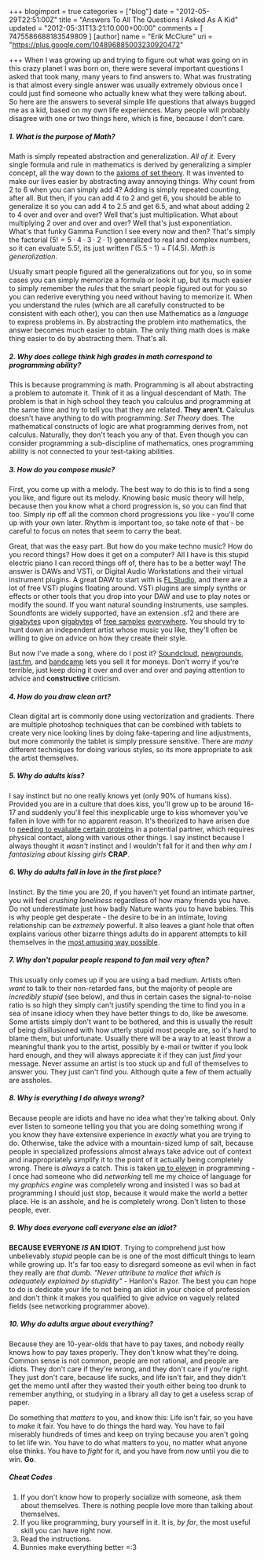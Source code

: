 +++
blogimport = true
categories = ["blog"]
date = "2012-05-29T22:51:00Z"
title = "Answers To All The Questions I Asked As A Kid"
updated = "2012-05-31T13:21:10.000+00:00"
comments = [ 7475586688183549809 ]
[author]
name = "Erik McClure"
uri = "https://plus.google.com/104896885003230920472"

+++
When I was growing up and trying to figure out what was going on in this crazy planet I was born on, there were several important questions I asked that took many, many years to find answers to. What was frustrating is that almost every single answer was usually extremely obvious once I could just find someone who actually knew what they were talking about. So here are the answers to several simple life questions that always bugged me as a kid, based on my own life experiences. Many people will probably disagree with one or two things here, which is fine, because I don't care.

##### 1. What is the purpose of Math?
Math is simply repeated abstraction and generalization. *All of it.* Every single formula and rule in mathematics is derived by generalizing a simpler concept, all the way down to the [axioms of set theory](http://en.wikipedia.org/wiki/Zermelo%E2%80%93Fraenkel_set_theory). It was invented to make our lives easier by abstracting away annoying things. Why count from 2 to 6 when you can simply add 4? Adding is simply repeated counting, after all. But then, if you can add 4 to 2 and get 6, you should be able to generalize it so you can add 4 to 2.5 and get 6.5, and what about adding 2 to 4 over and over and over? Well that's just multiplication. What about multiplying 2 over and over and over? Well that's just exponentiation. What's that funky Gamma Function I see every now and then? That's simply the factorial ($5! = 5\cdot 4\cdot 3\cdot 2\cdot 1$) generalized to real and complex numbers, so it can evaluate 5.5!, its just written Γ(5.5 - 1) = Γ(4.5). *Math is generalization*.

Usually smart people figured all the generalizations out for you, so in some cases you can simply memorize a formula or look it up, but its much easier to simply remember the *rules* that the smart people figured out for you so you can rederive everything you need without having to memorize it. When you understand the rules (which are all carefully constructed to be consistent with each other), you can then use Mathematics as a *language* to express problems in. By abstracting the problem into mathematics, the answer becomes much easier to obtain. The only thing math does is make thing easier to do by abstracting them. That's all.

##### 2. Why does college think high grades in math correspond to programming ability?
This is because programming *is* math. Programming is all about abstracting a problem to automate it. Think of it as a lingual descendant of Math. The problem is that in high school they teach you calculus and programming at the same time and try to tell you that they are related. **They aren't**. Calculus doesn't have anything to do with programming. *Set Theory* does. The mathematical constructs of logic are what programming derives from, not calculus. Naturally, they don't teach you any of that. Even though you can consider programming a sub-discipline of mathematics, ones programming ability is not connected to your test-taking abilities.

##### 3. How do you compose music?
First, you come up with a melody. The best way to do this is to find a song you like, and figure out its melody. Knowing basic music theory will help, because then you know what a chord progression is, so you can find that too. Simply rip off all the common chord progressions you like - you'll come up with your own later. Rhythm is important too, so take note of that - be careful to focus on notes that seem to carry the beat.

Great, that was the easy part. But how do you make techno music? How do you record things? How does it get on a computer? All I have is this stupid electric piano I can record things off of, there has to be a better way! The answer is DAWs and VSTi, or Digital Audio Workstations and their virtual instrument plugins. A great DAW to start with is [FL Studio](http://www.image-line.com/documents/flstudio.html), and there are a lot of free VSTi plugins floating around. VSTi plugins are simply synths or effects or other tools that you drop into your DAW and use to play notes or modify the sound. If you want natural sounding instruments, use samples. Soundfonts are widely supported, have an extension .sf2 and there are [gigabytes](http://the-filmmusic-group.deviantart.com/journal/Free-HQ-Orchestra-Soundfonts-224143947) upon [gigabytes](http://the-filmmusic-group.deviantart.com/journal/Soundfonts-of-Sonatina-Symphonic-Orchestra-Free-244707791) of [free samples](http://darkbeats.com/sampleswap/) [everywhere](http://www.4shared.com/rar/iC-RulvQ/SGM-V201.html). You should try to hunt down an independent artist whose music you like, they'll often be willing to give on advice on how they create their style.

But now I've made a song, where do I post it? [Soundcloud](https://soundcloud.com/), [newgrounds](http://www.newgrounds.com/), [last.fm](http://www.last.fm/), and [bandcamp](http://bandcamp.com/) lets you sell it for moneys. Don't worry if you're terrible, just keep doing it over and over and over and paying attention to advice and **constructive** criticism.

##### 4. How do you draw clean art?
Clean digital art is commonly done using vectorization and gradients. There are multiple photoshop techniques that can be combined with tablets to create very nice looking lines by doing fake-tapering and line adjustments, but more commonly the tablet is simply pressure sensitive. There are *many* different techniques for doing various styles, so its more appropriate to ask the artist themselves.

##### 5. Why do adults kiss?
I say instinct but no one really knows yet (only 90% of humans kiss). Provided you are in a culture that does kiss, you'll grow up to be around 16-17 and suddenly you'll feel this inexplicable urge to kiss whomever you've fallen in love with for no apparent reason. It's theorized to have arisen due to [needing to evaluate certain proteins](http://scienceline.org/2006/10/ask-fiore-kiss/) in a potential partner, which requires physical contact, along with various other things. I say instinct because I always thought it *wasn't* instinct and I wouldn't fall for it and then *why am I fantasizing about kissing girls* **CRAP**.

##### 6. Why do adults fall in love in the first place?
Instinct. By the time you are 20, if you haven't yet found an intimate partner, you will feel *crushing loneliness* regardless of how many friends you have. Do not underestimate just how badly Nature wants you to have babies. This is why people get desperate - the desire to be in an intimate, loving relationship can be *extremely* powerful. It also leaves a giant hole that often explains various other bizarre things adults do in apparent attempts to kill themselves in the [most amusing way possible](http://www.darwinawards.com/).

##### 7. Why don't popular people respond to fan mail very often?
This usually only comes up if you are using a bad medium. Artists often *want* to talk to their non-retarded fans, but the majority of people are *incredibly stupid* (see below), and thus in certain cases the signal-to-noise ratio is so high they simply can't justify spending the time to find you in a sea of insane idiocy when they have better things to do, like be awesome. Some artists simply don't want to be bothered, and this is usually the result of being disillusioned with how utterly stupid most people are, so it's hard to blame them, but unfortunate. Usually there will be a way to at least throw a meaningful thank you to the artist, possibly by e-mail or twitter if you look hard enough, and they will always appreciate it if they can just *find* your message. Never assume an artist is too stuck up and full of themselves to answer you. They just can't find you. Although quite a few of them actually are assholes.

##### 8. Why is everything I do always wrong?
Because people are idiots and have no idea what they're talking about. Only ever listen to someone telling you that you are doing something wrong if you know they have extensive experience in *exactly* what you are trying to do. Otherwise, take the advice with a mountain-sized lump of salt, because people in specialized professions almost always take advice out of context and inappropriately simplify it to the point of it actually being completely wrong. There is *always* a catch. This is taken [up to eleven](http://blackhole12.blogspot.com/2012/02/programmers-are-overgeneralized.html) in programming - I once had someone who did *networking* tell me my choice of language for my *graphics engine* was completely wrong and insisted I was so bad at programming I should just stop, because it would make the world a better place. He is an asshole, and he is completely wrong. Don't listen to those people, ever.

##### 9. Why does everyone call everyone else an idiot?
**BECAUSE EVERYONE *IS* AN IDIOT**. Trying to comprehend just how unbelievably *stupid* people can be is one of the most difficult things to learn while growing up. It's far too easy to disregard someone as evil when in fact they really are *that dumb*. *"Never attribute to malice that which is adequately explained by stupidity"* - Hanlon's Razor. The best you can hope to do is dedicate your life to not being an idiot in your choice of profession and don't think it makes you qualified to give advice on vaguely related fields (see networking programmer above).

##### 10. Why do adults argue about everything?
Because they are 10-year-olds that have to pay taxes, and nobody really knows how to pay taxes properly. They don't know what they're doing. Common sense is not common, people are not rational, and people are idiots. They don't care if they're wrong, and they don't care if you're right. They just don't care, because life sucks, and life isn't fair, and they didn't get the memo until after they wasted their youth either being too drunk to remember anything, or studying in a library all day to get a useless scrap of paper.

Do something that *matters* to you, and know this: Life isn't fair, so you have to *make* it fair. You have to do things the hard way. You have to fail miserably hundreds of times and keep on trying because you aren't going to let life win. You have to do what matters to you, no matter what anyone else thinks. You have to *fight* for it, and you have from now until you die to win. **Go**.

##### Cheat Codes
 1. If you don't know how to properly socialize with someone, ask them about themselves. There is nothing people love more than talking about themselves.
 2. If you like programming, bury yourself in it. It is, *by far*, the most useful skill you can have right now.
 3. Read the instructions.
 4. Bunnies make everything better =:3
